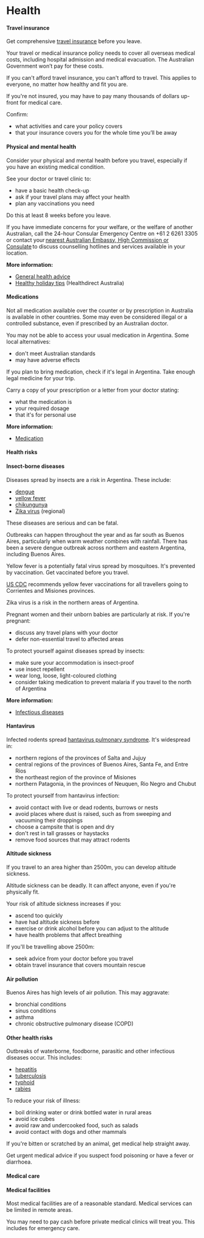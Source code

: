 # Health

#### Travel insurance

Get comprehensive [travel insurance](/node/149) before you leave.

Your travel or medical insurance policy needs to cover all overseas medical costs, including hospital admission and medical evacuation. The Australian Government won’t pay for these costs.

If you can't afford travel insurance, you can't afford to travel. This applies to everyone, no matter how healthy and fit you are.

If you're not insured, you may have to pay many thousands of dollars up-front for medical care.

Confirm:

* what activities and care your policy covers
* that your insurance covers you for the whole time you’ll be away

#### Physical and mental health

Consider your physical and mental health before you travel, especially if you have an existing medical condition.

See your doctor or travel clinic to:

* have a basic health check-up
* ask if your travel plans may affect your health
* plan any vaccinations you need

Do this at least 8 weeks before you leave.

If you have immediate concerns for your welfare, or the welfare of another Australian, call the 24-hour Consular Emergency Centre on +61 2 6261 3305 or contact your [nearest Australian Embassy, High Commission or Consulate](https://www.dfat.gov.au/about-us/our-locations/missions/our-embassies-and-consulates-overseas) to discuss counselling hotlines and services available in your location.

**More information:**

* [General health advice](/node/43)
* [Healthy holiday tips](https://www.healthdirect.gov.au/healthy-holiday-tips-infographic) (Healthdirect Australia)

#### Medications

Not all medication available over the counter or by prescription in Australia is available in other countries. Some may even be considered illegal or a controlled substance, even if prescribed by an Australian doctor.

You may not be able to access your usual medication in Argentina. Some local alternatives:

* don't meet Australian standards
* may have adverse effects

If you plan to bring medication, check if it's legal in Argentina. Take enough legal medicine for your trip.

Carry a copy of your prescription or a letter from your doctor stating:

* what the medication is
* your required dosage
* that it's for personal use

**More information:**

* [Medication](/before-you-go/health/medications "Medication and medical equipment")

#### Health risks

#### Insect-borne diseases

Diseases spread by insects are a risk in Argentina. These include:

* [dengue](https://www.health.gov.au/diseases/dengue-virus-infection)
* [yellow fever](https://www.health.gov.au/diseases/yellow-fever)
* [chikungunya](https://www.who.int/news-room/fact-sheets/detail/chikungunya)
* [Zika virus](https://www.health.gov.au/diseases/flavivirus-infection-including-zika-virus?utm_source=health.gov.au&utm_medium=callout-auto-custom&utm_campaign=digital_transformation) (regional)

These diseases are serious and can be fatal.

Outbreaks can happen throughout the year and as far south as Buenos Aires, particularly when warm weather combines with rainfall. There has been a severe dengue outbreak across northern and eastern Argentina, including Buenos Aires.

Yellow fever is a potentially fatal virus spread by mosquitoes. It's prevented by vaccination. Get vaccinated before you travel.

[US CDC](https://wwwnc.cdc.gov/travel/destinations/traveler/none/argentina) recommends yellow fever vaccinations for all travellers going to Corrientes and Misiones provinces.

Zika virus is a risk in the northern areas of Argentina.

Pregnant women and their unborn babies are particularly at risk. If you're pregnant:

* discuss any travel plans with your doctor
* defer non-essential travel to affected areas

To protect yourself against diseases spread by insects:

* make sure your accommodation is insect-proof
* use insect repellent
* wear long, loose, light-coloured clothing
* consider taking medication to prevent malaria if you travel to the north of Argentina

**More information:**

* [Infectious diseases](https://www.smartraveller.gov.au/node/348)

#### Hantavirus

Infected rodents spread [hantavirus pulmonary syndrome](https://www.cdc.gov/hantavirus/index.html). It's widespread in:

* northern regions of the provinces of Salta and Jujuy
* central regions of the provinces of Buenos Aires, Santa Fe, and Entre Rios
* the northeast region of the province of Misiones
* northern Patagonia, in the provinces of Neuquen, Rio Negro and Chubut

To protect yourself from hantavirus infection:

* avoid contact with live or dead rodents, burrows or nests
* avoid places where dust is raised, such as from sweeping and vacuuming their droppings
* choose a campsite that is open and dry
* don't rest in tall grasses or haystacks
* remove food sources that may attract rodents

#### Altitude sickness

If you travel to an area higher than 2500m, you can develop altitude sickness.

Altitude sickness can be deadly. It can affect anyone, even if you're physically fit.

Your risk of altitude sickness increases if you:

* ascend too quickly
* have had altitude sickness before
* exercise or drink alcohol before you can adjust to the altitude
* have health problems that affect breathing

If you'll be travelling above 2500m:

* seek advice from your doctor before you travel
* obtain travel insurance that covers mountain rescue

#### Air pollution

Buenos Aires has high levels of air pollution. This may aggravate:

* bronchial conditions
* sinus conditions
* asthma
* chronic obstructive pulmonary disease (COPD)

#### Other health risks

Outbreaks of waterborne, foodborne, parasitic and other infectious diseases occur. This includes:

* [hepatitis](https://www.who.int/hepatitis/en/)
* [tuberculosis](https://www.who.int/news-room/fact-sheets/detail/tuberculosis)
* [typhoid](https://www.who.int/immunization/diseases/typhoid/en/)
* [rabies](https://www.who.int/news-room/fact-sheets/detail/rabies)

To reduce your risk of illness:

* boil drinking water or drink bottled water in rural areas
* avoid ice cubes
* avoid raw and undercooked food, such as salads
* avoid contact with dogs and other mammals

If you're bitten or scratched by an animal, get medical help straight away.

Get urgent medical advice if you suspect food poisoning or have a fever or diarrhoea.

#### Medical care

#### Medical facilities

Most medical facilities are of a reasonable standard. Medical services can be limited in remote areas.

You may need to pay cash before private medical clinics will treat you. This includes for emergency care.